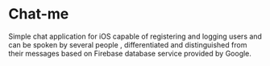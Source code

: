 # Chat-me
Simple chat application for iOS 
capable of registering and logging users and can be spoken by several
people , differentiated and distinguished from their messages based on
Firebase database service provided by Google.

